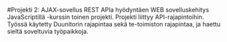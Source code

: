 #Projekti 2: AJAX-sovellus REST APIa hyödyntäen
WEB sovelluskehitys JavaScriptillä -kurssin toinen projekti.
Projekti liittyy API-rajapintoihin.
Työssä käytetty Duunitorin rajapintaa sekä te-toimiston rajapintaa, ja haettu sieltä soveltuvia työpaikkoja.
 
